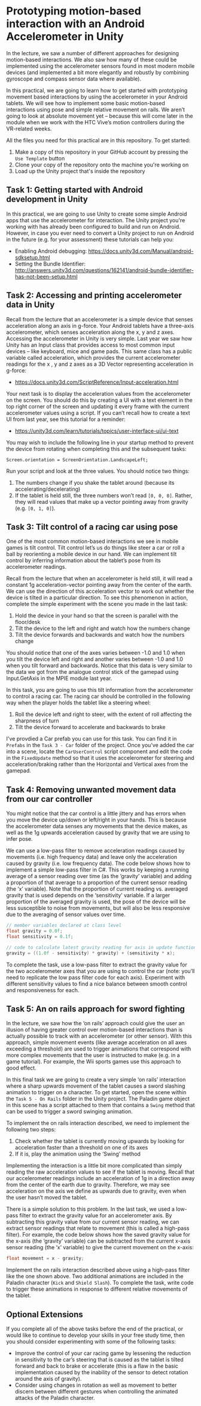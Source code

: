 # Prototyping motion-based interaction with an Android Accelerometer in Unity

In the lecture, we saw a number of different approaches for designing motion-based interactions. We also saw how many of these could be implemented using the accelerometer sensors found in most modern mobile devices (and implemented a bit more elegantly and robustly by combining gyroscope and compass sensor data where available).

In this practical, we are going to learn how to get started with prototyping movement based interactions by using the accelerometer in your Android tablets. We will see how to implement some basic motion-based interactions using pose and simple relative movement on rails. We aren’t going to look at absolute movement yet – because this will come later in the module when we work with the HTC Vive’s motion controllers during the VR-related weeks.

All the files you need for this practical are in this repository. To get started:

1. Make a copy of this repository in your GitHub account by pressing the ```Use Template``` button
2. Clone your copy of the repository onto the machine you're working on
3. Load up the Unity project that's inside the repository

## Task 1: Getting started with Android development in Unity

In this practical, we are going to use Unity to create some simple Android apps that use the accelerometer for interaction. The Unity project you're working with has already been configured to build and run on Android. However, in case you ever need to convert a Unity project to run on Android in the future (e.g. for your assessment) these tutorials can help you:

- Enabling Android debugging: https://docs.unity3d.com/Manual/android-sdksetup.html
- Setting the Bundle Identifier: http://answers.unity3d.com/questions/162141/android-bundle-identifier-has-not-been-setup.html

## Task 2: Accessing and printing accelerometer data in Unity

Recall from the lecture that an accelerometer is a simple device that senses acceleration along an axis in g-force. Your Android tablets have a three-axis accelerometer, which senses acceleration along the x, y and z axes. Accessing the accelerometer in Unity is very simple. Last year we saw how Unity has an Input class that provides access to most common input devices – like keyboard, mice and game pads. This same class has a public variable called acceleration, which provides the current accelerometer readings for the x , y and z axes as a 3D Vector representing acceleration in g-force:

- https://docs.unity3d.com/ScriptReference/Input-acceleration.html

Your next task is to display the acceleration values from the accelerometer on the screen. You should do this by creating a UI with a text element in the top right corner of the screen and updating it every frame with the current accelerometer values using a script. If you can’t recall how to create a text UI from last year, see this tutorial for a reminder:

- https://unity3d.com/learn/tutorials/topics/user-interface-ui/ui-text

You may wish to include the following line in your startup method to prevent the device from rotating when completing this and the subsequent tasks:

```Screen.orientation = ScreenOrientation.LandscapeLeft;```

Run your script and look at the three values. You should notice two things:

1. The numbers change if you shake the tablet around (because its accelerating/decelerating)
2. If the tablet is held still, the three numbers won’t read ```[0, 0, 0]```. Rather, they will read values that make up a vector pointing away from gravity (e.g. ```[0, 1, 0]```).

## Task 3: Tilt control of a racing car using pose

One of the most common motion-based interactions we see in mobile games is tilt control. Tilt control let’s us do things like steer a car or roll a ball by reorienting a mobile device in our hand. We can implement tilt control by inferring information about the tablet’s pose from its accelerometer readings.

Recall from the lecture that when an accelerometer is held still, it will read a constant 1g acceleration-vector pointing away from the center of the earth. We can use the direction of this acceleration vector to work out whether the device is tilted in a particular direction. To see this phenomenon in action, complete the simple experiment with the scene you made in the last task:

1. Hold the device in your hand so that the screen is parallel with the floor/desk
2. Tilt the device to the left and right and watch how the numbers change
3. Tilt the device forwards and backwards and watch how the numbers change

You should notice that one of the axes varies between -1.0 and 1.0 when you tilt the device left and right and another varies between -1.0 and 1.0 when you tilt forward and backwards. Notice that this data is very similar to the data we got from the analogue control stick of the gamepad using Input.GetAxis in the MPIE module last year.

In this task, you are going to use this tilt information from the accelerometer to control a racing car. The racing car should be controlled in the following way when the player holds the tablet like a steering wheel:

1. Roll the device left and right to steer, with the extent of roll affecting the sharpness of turn
2. Tilt the device forward to accelerate and backwards to brake

I've provdied a Car prefab you can use for this task. You can find it in ```Prefabs``` in the ```Task 3 - Car``` folder of the project. Once you’ve added the car into a scene, locate the ```CarUserControl``` script component and edit the code in the ```FixedUpdate``` method so that it uses the accelerometer for steering and acceleration/braking rather than the Horizontal and Vertical axes from the gamepad.

## Task 4: Removing unwanted movement data from our car controller

You might notice that the car control is a little jittery and has errors when you move the device up/down or left/right in your hands. This is because the accelerometer data senses any movements that the device makes, as well as the 1g upwards acceleration caused by gravity that we are using to infer pose.

We can use a low-pass filter to remove acceleration readings caused by movements (i.e. high frequency data) and leave only the acceleration caused by gravity (i.e. low frequency data). The code below shows how to implement a simple low-pass filter in C#. This works by keeping a running average of a sensor reading over time (as the ‘gravity’ variable) and adding a proportion of that average to a proportion of the current sensor reading (the ‘x’ variable). Note that the proportion of current reading vs. averaged gravity that is used depends on the ‘sensitivity’ variable. If a larger proportion of the averaged gravity is used, the pose of the device will be less susceptible to noise from movements, but will also be less responsive due to the averaging of sensor values over time. 

```c#
// member variables declared at class level
float gravity = 0.0f;
float sensitivity = 0.1f;

// code to calculate latest gravity reading for axis in update function
gravity = ((1.0f - sensitivity) * gravity) + (sensitivity * x);
```
To complete the task, use a low-pass filter to extract the gravity value for the two accelerometer axes that you are using to control the car (note: you’ll need to replicate the low pass filter code for each axis). Experiment with different sensitivity values to find a nice balance between smooth control and responsiveness for each.

## Task 5: An on rails approach for sword fighting

In the lecture, we saw how the ‘on rails’ approach could give the user an illusion of having greater control over motion-based interactions than is actually possible to track with an accelerometer (or other sensor). With this approach, simple movement events (like average acceleration on all axes exceeding a threshold) are used to trigger animations that correspond with more complex movements that the user is instructed to make (e.g. in a game tutorial). For example, the Wii sports games use this approach to good effect.

In this final task we are going to create a very simple ‘on rails’ interaction where a sharp upwards movement of the tablet causes a sword slashing animation to trigger on a character. To get started, open the scene within the ```Task 5 - On Rails``` folder in the Unity project. The Paladin game object in this scene has a script attached to them that contains a ```Swing``` method that can be used to trigger a sword swinging animation.

To implement the on rails interaction described, we need to implement the following two steps:

1. Check whether the tablet is currently moving upwards by looking for acceleration faster than a threshold on one of its axes
2. If it is, play the animation using the ‘Swing’ method

Implementing the interaction is a little bit more complicated than simply reading the raw acceleration values to see if the tablet is moving. Recall that our accelerometer readings include an acceleration of 1g in a direction away from the center of the earth due to gravity. Therefore, we may see acceleration on the axis we define as upwards due to gravity, even when the user hasn’t moved the tablet.

There is a simple solution to this problem. In the last task, we used a low-pass filter to extract the gravity value for an accelerometer axis. By subtracting this gravity value from our current sensor reading, we can extract sensor readings that relate to movement (this is called a high-pass filter). For example, the code below shows how the saved gravity value for the x-axis (the ‘gravity’ variable) can be subtracted from the current x-axis sensor reading (the ‘x’ variable) to give the current movement on the x-axis:

```c#
float movement = x - gravity;
```

Implement the on rails interaction described above using a high-pass filter like the one shown above. Two additional animations are included in the Paladin character (```Kick``` and ```Shield Slash```). To complete the task, write code to trigger these animations in response to different relative movements of the tablet.

## Optional Extensions

If you complete all of the above tasks before the end of the practical, or would like to continue to develop your skills in your free study time, then you should consider experimenting with some of the following tasks:

- Improve the control of your car racing game by lessening the reduction in sensitivity to the car’s steering that is caused as the tablet is tilted forward and back to brake or accelerate (this is a flaw in the basic implementation caused by the inability of the sensor to detect rotation around the axis of gravity).
- Consider using changes in rotation as well as movement to better discern between different gestures when controlling the animated attacks of the Paladin character.
